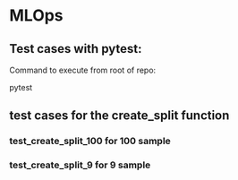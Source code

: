 # MLOps
## Test cases with pytest:

Command to execute from root of repo: 

pytest

## test cases for the create_split function
### test_create_split_100 for 100 sample
### test_create_split_9 for 9 sample